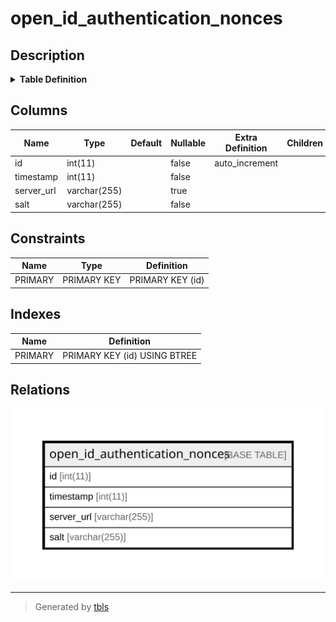 # open_id_authentication_nonces

## Description

<details>
<summary><strong>Table Definition</strong></summary>

```sql
CREATE TABLE `open_id_authentication_nonces` (
  `id` int(11) NOT NULL AUTO_INCREMENT,
  `timestamp` int(11) NOT NULL,
  `server_url` varchar(255) DEFAULT NULL,
  `salt` varchar(255) NOT NULL,
  PRIMARY KEY (`id`)
) ENGINE=InnoDB DEFAULT CHARSET=latin1
```

</details>

## Columns

| Name | Type | Default | Nullable | Extra Definition | Children | Parents | Comment |
| ---- | ---- | ------- | -------- | --------------- | -------- | ------- | ------- |
| id | int(11) |  | false | auto_increment |  |  |  |
| timestamp | int(11) |  | false |  |  |  |  |
| server_url | varchar(255) |  | true |  |  |  |  |
| salt | varchar(255) |  | false |  |  |  |  |

## Constraints

| Name | Type | Definition |
| ---- | ---- | ---------- |
| PRIMARY | PRIMARY KEY | PRIMARY KEY (id) |

## Indexes

| Name | Definition |
| ---- | ---------- |
| PRIMARY | PRIMARY KEY (id) USING BTREE |

## Relations

![er](open_id_authentication_nonces.svg)

---

> Generated by [tbls](https://github.com/k1LoW/tbls)
